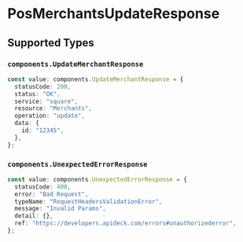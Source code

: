# PosMerchantsUpdateResponse


## Supported Types

### `components.UpdateMerchantResponse`

```typescript
const value: components.UpdateMerchantResponse = {
  statusCode: 200,
  status: "OK",
  service: "square",
  resource: "Merchants",
  operation: "update",
  data: {
    id: "12345",
  },
};
```

### `components.UnexpectedErrorResponse`

```typescript
const value: components.UnexpectedErrorResponse = {
  statusCode: 400,
  error: "Bad Request",
  typeName: "RequestHeadersValidationError",
  message: "Invalid Params",
  detail: {},
  ref: "https://developers.apideck.com/errors#unauthorizederror",
};
```

